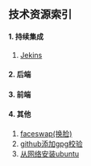 ## 技术资源索引

#### 1. 持续集成
1. [Jekins](https://jenkins.io/zh/doc/ "Jekins")

#### 2. 后端

#### 3. 前端

#### 4. 其他
1. [faceswap(换脸)](https://github.com/deepfakes/faceswap)
2. [github添加gpg校验](https://help.github.com/en/articles/generating-a-new-gpg-key)
3. [从网络安装ubuntu](https://www.cnblogs.com/zhangqunshi/p/6729823.html)
